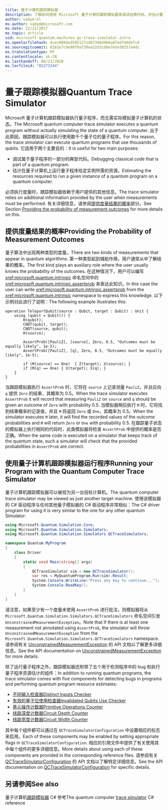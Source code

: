 ```yaml
---
title: 量子计算机跟踪模拟器
description: 了解如何使用 Microsoft 量子计算机跟踪模拟器来调试经典代码，并估计量子程序的资源要求。
author: vadym-kl
ms.author: vadym@microsoft.com
ms.date: 12/11/2017
ms.topic: article
uid: microsoft.quantum.machines.qc-trace-simulator.intro
ms.openlocfilehash: 4cec688da35951271d87396d9b6a8fed744defc6
ms.sourcegitcommit: 0181e7c9e98f9af30ea32d3cd8e7e5e30257a4dc
ms.translationtype: HT
ms.contentlocale: zh-CN
ms.lasthandoff: 06/23/2020
ms.locfileid: "85273244"
---
```

# <a name="quantum-trace-simulator"></a><span data-ttu-id="199b4-103">量子跟踪模拟器</span><span class="sxs-lookup"><span data-stu-id="199b4-103">Quantum Trace Simulator</span></span>

<span data-ttu-id="199b4-104">Microsoft 量子计算机跟踪模拟器执行量子程序，而无需实际模拟量子计算机的状态。</span><span class="sxs-lookup"><span data-stu-id="199b4-104">The Microsoft quantum computer trace simulator executes a quantum program without actually simulating the state of a quantum computer.</span></span>  <span data-ttu-id="199b4-105">出于此原因，跟踪模拟器可以执行使用数千个量子位的量子程序。</span><span class="sxs-lookup"><span data-stu-id="199b4-105">For this reason, the trace simulator can execute quantum programs that use thousands of qubits.</span></span>  <span data-ttu-id="199b4-106">它适用于两个主要目的：</span><span class="sxs-lookup"><span data-stu-id="199b4-106">It is useful for two main purposes:</span></span> 

* <span data-ttu-id="199b4-107">调试属于量子程序的一部分的典型代码。</span><span class="sxs-lookup"><span data-stu-id="199b4-107">Debugging classical code that is part of a quantum program.</span></span> 
* <span data-ttu-id="199b4-108">估计在量子计算机上运行量子程序给定实例所需的资源。</span><span class="sxs-lookup"><span data-stu-id="199b4-108">Estimating the resources required to run a given instance of a quantum program on a quantum computer.</span></span>

<span data-ttu-id="199b4-109">必须执行度量时，跟踪模拟器依赖于用户提供的其他信息。</span><span class="sxs-lookup"><span data-stu-id="199b4-109">The trace simulator relies on additional information provided by the user when measurements must be performed.</span></span> <span data-ttu-id="199b4-110">有关详细信息，请参阅[提供度量结果的概率](#providing-the-probability-of-measurement-outcomes)部分。</span><span class="sxs-lookup"><span data-stu-id="199b4-110">See Section [Providing the probability of measurement outcomes](#providing-the-probability-of-measurement-outcomes) for more details on this.</span></span> 

## <a name="providing-the-probability-of-measurement-outcomes"></a><span data-ttu-id="199b4-111">提供度量结果的概率</span><span class="sxs-lookup"><span data-stu-id="199b4-111">Providing the Probability of Measurement Outcomes</span></span>

<span data-ttu-id="199b4-112">量子算法中出现两种类型的度量。</span><span class="sxs-lookup"><span data-stu-id="199b4-112">There are two kinds of measurements that appear in quantum algorithms.</span></span> <span data-ttu-id="199b4-113">第一种类型起到辅助作用，用户通常从中了解结果的概率。</span><span class="sxs-lookup"><span data-stu-id="199b4-113">The first kind plays an auxiliary role where the user usually knows the probability of the outcomes.</span></span> <span data-ttu-id="199b4-114">在这种情况下，用户可以编写 <xref:microsoft.quantum.intrinsic> 命名空间中的 <xref:microsoft.quantum.intrinsic.assertprob> 来表达此知识。</span><span class="sxs-lookup"><span data-stu-id="199b4-114">In this case the user can write <xref:microsoft.quantum.intrinsic.assertprob> from the <xref:microsoft.quantum.intrinsic> namespace to express this knowledge.</span></span> <span data-ttu-id="199b4-115">以下示例对此进行了说明：</span><span class="sxs-lookup"><span data-stu-id="199b4-115">The following example illustrates this:</span></span>

```qsharp
operation TeleportQubit(source : Qubit, target : Qubit) : Unit {
    using (qubit = Qubit()) {
        H(qubit);
        CNOT(qubit, target);
        CNOT(source, qubit);
        H(source);

        AssertProb([PauliZ], [source], Zero, 0.5, "Outcomes must be equally likely", 1e-5);
        AssertProb([PauliZ], [q], Zero, 0.5, "Outcomes must be equally likely", 1e-5);

        if (M(source) == One)  { Z(target); X(source); }
        if (M(q) == One) { X(target); X(q); }
    }
}
```

<span data-ttu-id="199b4-116">当跟踪模拟器执行 `AssertProb` 时，它将在 `source` 上记录测量 `PauliZ`，并且应向 `q` 提供 `Zero` 的结果，其概率为 0.5。</span><span class="sxs-lookup"><span data-stu-id="199b4-116">When the trace simulator executes `AssertProb` it will record that measuring `PauliZ` on `source` and `q` should be given an outcome of `Zero` with probability 0.5.</span></span> <span data-ttu-id="199b4-117">当模拟器稍后执行 `M` 时，它将找到结果概率的记录值，并且 `M` 将返回 `Zero` 或 `One`，其概率为 0.5。</span><span class="sxs-lookup"><span data-stu-id="199b4-117">When the simulator executes `M` later, it will find the recorded values of the outcome probabilities and `M` will return `Zero` or `One` with probability 0.5.</span></span> <span data-ttu-id="199b4-118">在跟踪量子状态的模拟器上执行相同的代码时，此类模拟器将检查 `AssertProb` 中提供的概率是否正确。</span><span class="sxs-lookup"><span data-stu-id="199b4-118">When the same code is executed on a simulator that keeps track of the quantum state, such a simulator will check that the provided probabilities in `AssertProb` are correct.</span></span>

## <a name="running-your-program-with-the-quantum-computer-trace-simulator"></a><span data-ttu-id="199b4-119">使用量子计算机跟踪模拟器运行程序</span><span class="sxs-lookup"><span data-stu-id="199b4-119">Running your Program with the Quantum Computer Trace Simulator</span></span> 

<span data-ttu-id="199b4-120">量子计算机跟踪模拟器可以被视为另一台目标计算机。</span><span class="sxs-lookup"><span data-stu-id="199b4-120">The quantum computer trace simulator may be viewed as just another target machine.</span></span> <span data-ttu-id="199b4-121">使用该模拟器的 C# 驱动程序与任何其他量子模拟器的 C# 驱动程序非常相似：</span><span class="sxs-lookup"><span data-stu-id="199b4-121">The C# driver program for using it is very similar to the one for any other quantum Simulator:</span></span> 

```csharp
using Microsoft.Quantum.Simulation.Core;
using Microsoft.Quantum.Simulation.Simulators;
using Microsoft.Quantum.Simulation.Simulators.QCTraceSimulators;

namespace Quantum.MyProgram
{
    class Driver
    {
        static void Main(string[] args)
        {
            QCTraceSimulator sim = new QCTraceSimulator();
            var res = MyQuantumProgram.Run(sim).Result;
            System.Console.WriteLine("Press any key to continue...");
            System.Console.ReadKey();
        }
    }
}
```

<span data-ttu-id="199b4-122">请注意，如果至少有一个度量未使用 `AssertProb` 进行批注，则模拟器将从 `Microsoft.Quantum.Simulation.Simulators.QCTraceSimulators` 命名空间引发 `UnconstrainedMeasurementException`。</span><span class="sxs-lookup"><span data-stu-id="199b4-122">Note that if there is at least one measurement not annotated using `AssertProb`, the simulator will throw `UnconstrainedMeasurementException` from the `Microsoft.Quantum.Simulation.Simulators.QCTraceSimulators` namespace.</span></span> <span data-ttu-id="199b4-123">请参阅有关 [UnconstrainedMeasurementException](xref:Microsoft.Quantum.Simulation.Simulators.QCTraceSimulators.UnconstrainedMeasurementException) 的 API 文档以了解更多详细信息。</span><span class="sxs-lookup"><span data-stu-id="199b4-123">See the API documentation on [UnconstrainedMeasurementException](xref:Microsoft.Quantum.Simulation.Simulators.QCTraceSimulators.UnconstrainedMeasurementException) for more details.</span></span>

<span data-ttu-id="199b4-124">除了运行量子程序之外，跟踪模拟器还附带了五个用于检测程序中的 bug 和执行量子程序资源估计的组件：</span><span class="sxs-lookup"><span data-stu-id="199b4-124">In addition to running quantum programs, the trace simulator comes with five components for detecting bugs in programs and performing quantum program resource estimates:</span></span> 

* [<span data-ttu-id="199b4-125">不同输入检查器</span><span class="sxs-lookup"><span data-stu-id="199b4-125">Distinct Inputs Checker</span></span>](xref:microsoft.quantum.machines.qc-trace-simulator.distinct-inputs)
* [<span data-ttu-id="199b4-126">失效的量子位使用检查器</span><span class="sxs-lookup"><span data-stu-id="199b4-126">Invalidated Qubits Use Checker</span></span>](xref:microsoft.quantum.machines.qc-trace-simulator.invalidated-qubits)
* [<span data-ttu-id="199b4-127">基元操作计数器</span><span class="sxs-lookup"><span data-stu-id="199b4-127">Primitive Operations Counter</span></span>](xref:microsoft.quantum.machines.qc-trace-simulator.primitive-counter)
* [<span data-ttu-id="199b4-128">线路深度计数器</span><span class="sxs-lookup"><span data-stu-id="199b4-128">Circuit Depth Counter</span></span>](xref:microsoft.quantum.machines.qc-trace-simulator.depth-counter)
* [<span data-ttu-id="199b4-129">线路宽度计数器</span><span class="sxs-lookup"><span data-stu-id="199b4-129">Circuit Width Counter</span></span>](xref:microsoft.quantum.machines.qc-trace-simulator.width-counter)

<span data-ttu-id="199b4-130">其中每个组件都可以通过在 `QCTraceSimulatorConfiguration` 中设置相应的标志来启用。</span><span class="sxs-lookup"><span data-stu-id="199b4-130">Each of these components may be enabled by setting appropriate flags in `QCTraceSimulatorConfiguration`.</span></span> <span data-ttu-id="199b4-131">相应的引用文件中提供了有关使用其中每个组件的更多详细信息。</span><span class="sxs-lookup"><span data-stu-id="199b4-131">More details about using each of these components are provided in the corresponding reference files.</span></span> <span data-ttu-id="199b4-132">请参阅有关 [QCTraceSimulatorConfiguration](https://docs.microsoft.com/dotnet/api/Microsoft.Quantum.Simulation.Simulators.QCTraceSimulators.QCTraceSimulatorConfiguration) 的 API 文档以了解特定详细信息。</span><span class="sxs-lookup"><span data-stu-id="199b4-132">See the API documentation on [QCTraceSimulatorConfiguration](https://docs.microsoft.com/dotnet/api/Microsoft.Quantum.Simulation.Simulators.QCTraceSimulators.QCTraceSimulatorConfiguration) for specific details.</span></span>

## <a name="see-also"></a><span data-ttu-id="199b4-133">另请参阅</span><span class="sxs-lookup"><span data-stu-id="199b4-133">See also</span></span>
<span data-ttu-id="199b4-134">量子计算机[跟踪模拟器](xref:Microsoft.Quantum.Simulation.Simulators.QCTraceSimulators.QCTraceSimulator) C# 参考</span><span class="sxs-lookup"><span data-stu-id="199b4-134">The quantum computer [trace simulator](xref:Microsoft.Quantum.Simulation.Simulators.QCTraceSimulators.QCTraceSimulator) C# reference</span></span> 

